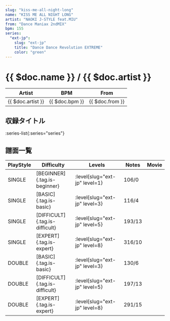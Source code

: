 ```yaml
---
slug: "kiss-me-all-night-long"
name: "KISS ME ALL NIGHT LONG"
artist: "NAOKI J-STYLE feat.MIU"
from: "Dance Maniax 2ndMIX"
bpm: 155
series:
  "ext-jp":
    slug: "ext-jp"
    title: "Dance Dance Revolution EXTREME"
    color: "green"
---
```


# {{ $doc.name }} / {{ $doc.artist }}

|Artist|BPM|From|
|------|---|----|
|{{ $doc.artist }}|{{ $doc.bpm }}|{{ $doc.from }}|

## 収録タイトル

:series-list{:series="series"}

## 譜面一覧

|PlayStyle|Difficulty|Levels|Notes|Movie|
|---------|----------|------|-----|-----|
|SINGLE|[BEGINNER]{.tag.is-beginner}|:level{slug="ext-jp" level=1}|106/0||
|SINGLE|[BASIC]{.tag.is-basic}|:level{slug="ext-jp" level=3}|116/4||
|SINGLE|[DIFFICULT]{.tag.is-difficult}|:level{slug="ext-jp" level=5}|193/13||
|SINGLE|[EXPERT]{.tag.is-expert}|:level{slug="ext-jp" level=8}|316/10||
|DOUBLE|[BASIC]{.tag.is-basic}|:level{slug="ext-jp" level=3}|130/6||
|DOUBLE|[DIFFICULT]{.tag.is-difficult}|:level{slug="ext-jp" level=5}|197/13||
|DOUBLE|[EXPERT]{.tag.is-expert}|:level{slug="ext-jp" level=8}|291/15||
